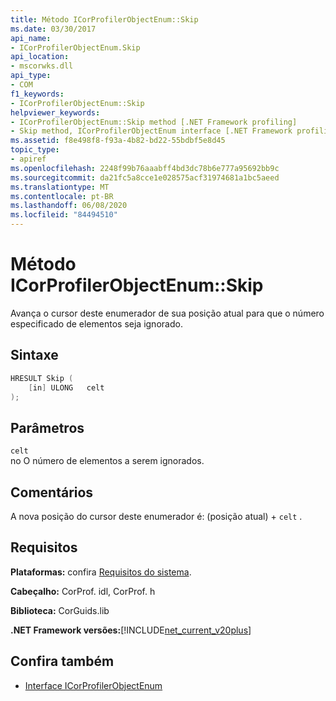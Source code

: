 ```yaml
---
title: Método ICorProfilerObjectEnum::Skip
ms.date: 03/30/2017
api_name:
- ICorProfilerObjectEnum.Skip
api_location:
- mscorwks.dll
api_type:
- COM
f1_keywords:
- ICorProfilerObjectEnum::Skip
helpviewer_keywords:
- ICorProfilerObjectEnum::Skip method [.NET Framework profiling]
- Skip method, ICorProfilerObjectEnum interface [.NET Framework profiling]
ms.assetid: f8e498f8-f93a-4b82-bd22-55bdbf5e8d45
topic_type:
- apiref
ms.openlocfilehash: 2248f99b76aaabff4bd3dc78b6e777a95692bb9c
ms.sourcegitcommit: da21fc5a8cce1e028575acf31974681a1bc5aeed
ms.translationtype: MT
ms.contentlocale: pt-BR
ms.lasthandoff: 06/08/2020
ms.locfileid: "84494510"
---
```

# <a name="icorprofilerobjectenumskip-method"></a>Método ICorProfilerObjectEnum::Skip
Avança o cursor deste enumerador de sua posição atual para que o número especificado de elementos seja ignorado.  
  
## <a name="syntax"></a>Sintaxe  
  
```cpp  
HRESULT Skip (  
    [in] ULONG   celt  
);  
```  
  
## <a name="parameters"></a>Parâmetros  
 `celt`  
 no O número de elementos a serem ignorados.  
  
## <a name="remarks"></a>Comentários  
 A nova posição do cursor deste enumerador é: (posição atual) + `celt` .  
  
## <a name="requirements"></a>Requisitos  
 **Plataformas:** confira [Requisitos do sistema](../../get-started/system-requirements.md).  
  
 **Cabeçalho:** CorProf. idl, CorProf. h  
  
 **Biblioteca:** CorGuids.lib  
  
 **.NET Framework versões:**[!INCLUDE[net_current_v20plus](../../../../includes/net-current-v20plus-md.md)]  
  
## <a name="see-also"></a>Confira também

- [Interface ICorProfilerObjectEnum](icorprofilerobjectenum-interface.md)
